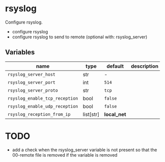 # rsyslog

Configure rsyslog.

- configure rsyslog
- configure rsyslog to send to remote (optional with: rsyslog_server)

## Variables

| name                           | type      | default       | description |
| ---                            | ---       | ---           | ---         |
| `rsyslog_server_host`          | str       | -             |             |
| `rsyslog_server_port`          | int       | `514`         |             |
| `rsyslog_server_proto`         | str       | `tcp`         |             |
| `rsyslog_enable_tcp_reception` | bool      | `false`       |             |
| `rsyslog_enable_udp_reception` | bool      | `false`       |             |
| `rsyslog_reception_from_ip`    | list[str] | **local_net** |             |

# TODO

- add a check when the rsyslog_server variable is not present so that the 00-remote file is removed if the variable is removed
